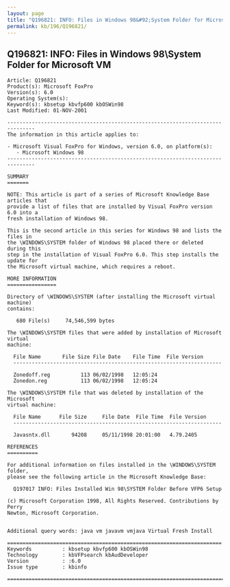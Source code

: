 ```yaml
---
layout: page
title: "Q196821: INFO: Files in Windows 98&#92;System Folder for Microsoft VM"
permalink: kb/196/Q196821/
---
```


## Q196821: INFO: Files in Windows 98&#92;System Folder for Microsoft VM

	Article: Q196821
	Product(s): Microsoft FoxPro
	Version(s): 6.0
	Operating System(s): 
	Keyword(s): kbsetup kbvfp600 kbOSWin98
	Last Modified: 01-NOV-2001
	
	-------------------------------------------------------------------------------
	The information in this article applies to:
	
	- Microsoft Visual FoxPro for Windows, version 6.0, on platform(s):
	   - Microsoft Windows 98 
	-------------------------------------------------------------------------------
	
	SUMMARY
	=======
	
	NOTE: This article is part of a series of Microsoft Knowledge Base articles that
	provide a list of files that are installed by Visual FoxPro version 6.0 into a
	fresh installation of Windows 98.
	
	This is the second article in this series for Windows 98 and lists the files in
	the \WINDOWS\SYSTEM folder of Windows 98 placed there or deleted during this
	step in the installation of Visual FoxPro 6.0. This step installs the update for
	the Microsoft virtual machine, which requires a reboot.
	
	MORE INFORMATION
	================
	
	Directory of \WINDOWS\SYSTEM (after installing the Microsoft virtual machine)
	contains:
	
	   680 File(s)     74,546,599 bytes
	
	The \WINDOWS\SYSTEM files that were added by installation of Microsoft virtual
	machine:
	
	  File Name       File Size File Date    File Time  File Version
	  --------------------------------------------------------------------
	
	  Zonedoff.reg          113 06/02/1998   12:05:24
	  Zonedon.reg           113 06/02/1998   12:05:24
	
	The \WINDOWS\SYSTEM file that was deleted by installation of the Microsoft
	virtual machine:
	
	  File Name      File Size     File Date  File Time  File Version
	  --------------------------------------------------------------------
	
	  Javasntx.dll       94208     05/11/1998 20:01:00   4.79.2405
	
	REFERENCES
	==========
	
	For additional information on files installed in the \WINDOWS\SYSTEM folder,
	please see the following article in the Microsoft Knowledge Base:
	
	  Q197017 INFO: Files Installed Win 98\SYSTEM Folder Before VFP6 Setup
	
	(c) Microsoft Corporation 1998, All Rights Reserved. Contributions by Perry
	Newton, Microsoft Corporation.
	
	
	Additional query words: java vm javavm vmjava Virtual Fresh Install
	
	======================================================================
	Keywords          : kbsetup kbvfp600 kbOSWin98 
	Technology        : kbVFPsearch kbAudDeveloper
	Version           : :6.0
	Issue type        : kbinfo
	
	=============================================================================
	
